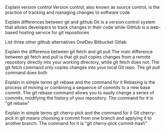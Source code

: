 
Explain version control
Version control, also known as source control, is the practice of tracking and managing changes to software code

Explain differences between git and github
Git is a version control system that allows developers to track changes in their code while GitHub is a web-based hosting service for git repositories

List three other github alternatives
OneDev
Bitbucket
Gitlab

Explain the difference between git fetch and git pull
The main difference between git fetch and pull is that git pull copies changes from a remote repository directly into your working directory, while git fetch does not. The git fetch command only copies changes into your local Git repo. The git pull command does both

Explain in simple terms git rebase and the command for it
Rebasing is the process of moving or combining a sequence of commits to a new base commit. The git rebase command allows you to easily change a series of commits, modifying the history of your repository. The command for it is "git rebase"

Explain in simple terms git cherry-pick and the command for it
Git cherry-pick in git means choosing a commit from one branch and applying it to another branch. The command for it is "git cherry-pick commit-hash"
